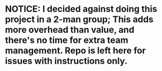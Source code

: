 # NOTICE: I decided against doing this project in a 2-man group; This adds more overhead than value, and there's no time for extra team management. Repo is left here for issues with instructions only.
